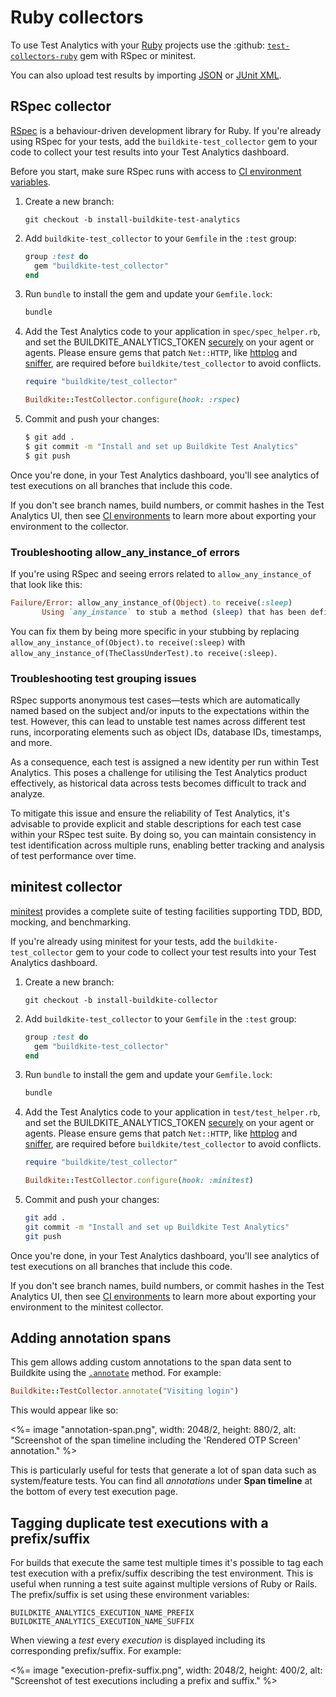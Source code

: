# Ruby collectors

To use Test Analytics with your [Ruby](https://www.ruby-lang.org/) projects use the :github: [`test-collectors-ruby`](https://github.com/buildkite/test-collector-ruby) gem with RSpec or minitest.

You can also upload test results by importing [JSON](/docs/test-analytics/importing-json) or [JUnit XML](/docs/test-analytics/importing-junit-xml).


## RSpec collector

[RSpec](https://rspec.info/) is a behaviour-driven development library for Ruby.
If you're already using RSpec for your tests, add the `buildkite-test_collector` gem to your code to collect your test results into your Test Analytics dashboard.

Before you start, make sure RSpec runs with access to [CI environment variables](/docs/test-analytics/ci-environments).

1. Create a new branch:

    ```
    git checkout -b install-buildkite-test-analytics
    ```

2. Add `buildkite-test_collector` to your `Gemfile` in the `:test` group:

    ```rb
    group :test do
      gem "buildkite-test_collector"
    end
    ```

3. Run `bundle` to install the gem and update your `Gemfile.lock`:

    ```sh
    bundle
    ```

3. Add the Test Analytics code to your application in `spec/spec_helper.rb`, and set the BUILDKITE_ANALYTICS_TOKEN [securely](/docs/pipelines/secrets) on your agent or agents. Please ensure gems that patch `Net::HTTP`, like [httplog](https://github.com/trusche/httplog) and [sniffer](https://github.com/aderyabin/sniffer), are required before `buildkite/test_collector` to avoid conflicts.

    ```rb
    require "buildkite/test_collector"

    Buildkite::TestCollector.configure(hook: :rspec)
    ```

4. Commit and push your changes:

    ```sh
    $ git add .
    $ git commit -m "Install and set up Buildkite Test Analytics"
    $ git push
    ```

Once you're done, in your Test Analytics dashboard, you'll see analytics of test executions on all branches that include this code.

If you don't see branch names, build numbers, or commit hashes in the Test Analytics UI, then see [CI environments](/docs/test-analytics/ci-environments) to learn more about exporting your environment to the collector.

### Troubleshooting allow_any_instance_of errors

If you're using RSpec and seeing errors related to `allow_any_instance_of` that look like this:

```ruby
Failure/Error: allow_any_instance_of(Object).to receive(:sleep)
       Using `any_instance` to stub a method (sleep) that has been defined on a prepended module (Buildkite::TestCollector::Object::CustomObjectSleep) is not supported.
```

You can fix them by being more specific in your stubbing by replacing `allow_any_instance_of(Object).to receive(:sleep)` with `allow_any_instance_of(TheClassUnderTest).to receive(:sleep)`.

### Troubleshooting test grouping issues

RSpec supports anonymous test cases—tests which are automatically named based on the subject and/or inputs to the expectations within the test. However, this can lead to unstable test names across different test runs, incorporating elements such as object IDs, database IDs, timestamps, and more.

As a consequence, each test is assigned a new identity per run within Test Analytics. This poses a challenge for utilising the Test Analytics product effectively, as historical data across tests becomes difficult to track and analyze.

To mitigate this issue and ensure the reliability of Test Analytics, it's advisable to provide explicit and stable descriptions for each test case within your RSpec test suite. By doing so, you can maintain consistency in test identification across multiple runs, enabling better tracking and analysis of test performance over time.

## minitest collector

[minitest](https://github.com/minitest/minitest) provides a complete suite of testing facilities supporting TDD, BDD, mocking, and benchmarking.

If you're already using minitest for your tests, add the `buildkite-test_collector` gem to your code to collect your test results into your Test Analytics dashboard.

1. Create a new branch:

    ```
    git checkout -b install-buildkite-collector
    ```

2. Add `buildkite-test_collector` to your `Gemfile` in the `:test` group:

    ```rb
    group :test do
      gem "buildkite-test_collector"
    end
    ```

3. Run `bundle` to install the gem and update your `Gemfile.lock`:

    ```sh
    bundle
    ```

3. Add the Test Analytics code to your application in `test/test_helper.rb`, and set the BUILDKITE_ANALYTICS_TOKEN [securely](/docs/pipelines/secrets) on your agent or agents. Please ensure gems that patch `Net::HTTP`, like [httplog](https://github.com/trusche/httplog) and [sniffer](https://github.com/aderyabin/sniffer), are required before `buildkite/test_collector` to avoid conflicts.

    ```rb
    require "buildkite/test_collector"

    Buildkite::TestCollector.configure(hook: :minitest)
    ```

4. Commit and push your changes:

    ```sh
    git add .
    git commit -m "Install and set up Buildkite Test Analytics"
    git push
    ```

Once you're done, in your Test Analytics dashboard, you'll see analytics of test executions on all branches that include this code.

If you don't see branch names, build numbers, or commit hashes in the Test Analytics UI, then see [CI environments](/docs/test-analytics/ci-environments) to learn more about exporting your environment to the minitest collector.

## Adding annotation spans

This gem allows adding custom annotations to the span data sent to Buildkite using the [`.annotate`](https://github.com/buildkite/test-collector-ruby/blob/d9fe11341e4aa470e766febee38124b644572360/lib/buildkite/test_collector.rb#L64) method. For example:

```ruby
Buildkite::TestCollector.annotate("Visiting login")
```

This would appear like so:

<%= image "annotation-span.png", width: 2048/2, height: 880/2, alt: "Screenshot of the span timeline including the 'Rendered OTP Screen' annotation." %>

This is particularly useful for tests that generate a lot of span data such as system/feature tests. You can find all _annotations_ under **Span timeline** at the bottom of every test execution page.

## Tagging duplicate test executions with a prefix/suffix

For builds that execute the same test multiple times it's possible to tag each test execution with a prefix/suffix describing the test environment. This is useful when running a test suite against multiple versions of Ruby or Rails. The prefix/suffix is set using these environment variables:

```
BUILDKITE_ANALYTICS_EXECUTION_NAME_PREFIX
BUILDKITE_ANALYTICS_EXECUTION_NAME_SUFFIX
```

When viewing a _test_ every _execution_ is displayed including its corresponding prefix/suffix. For example:

<%= image "execution-prefix-suffix.png", width: 2048/2, height: 400/2, alt: "Screenshot of test executions including a prefix and suffix." %>
